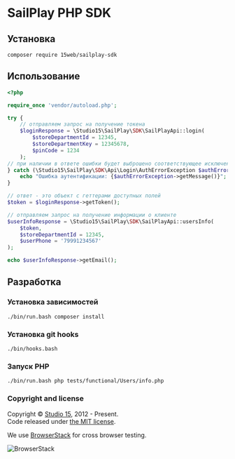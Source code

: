 # SailPlay PHP SDK

## Установка
```shell
composer require 15web/sailplay-sdk
```

## Использование
```php
<?php

require_once 'vendor/autoload.php';

try {
    // отправляем запрос на получение токена
    $loginResponse = \Studio15\SailPlay\SDK\SailPlayApi::login(
        $storeDepartmentId = 12345,
        $storeDepartmentKey = 12345678,
        $pinCode = 1234
    );
// при наличии в ответе ошибки будет выброшено соответствующее исключение
} catch (\Studio15\SailPlay\SDK\Api\Login\AuthErrorException $authErrorException) {
    echo "Ошибка аутентификации: {$authErrorException->getMessage()}";
}

// ответ - это объект с геттерами доступных полей
$token = $loginResponse->getToken();

// отправляем запрос на получение информации о клиенте
$userInfoResponse = \Studio15\SailPlay\SDK\SailPlayApi::usersInfo(
    $token,
    $storeDepartmentId = 12345,
    $userPhone = '79991234567'
);

echo $userInfoResponse->getEmail();
```

## Разработка
### Установка зависимостей
```shell
./bin/run.bash composer install
```
### Установка git hooks
```shell
./bin/hooks.bash
```
### Запуск PHP
```shell
./bin/run.bash php tests/functional/Users/info.php
```

### Copyright and license

Copyright © [Studio 15](http://15web.ru), 2012 - Present.   
Code released under [the MIT license](https://opensource.org/licenses/MIT).

We use [BrowserStack](https://www.browserstack.com/) for cross browser testing.

![BrowserStack](http://15web.github.io/web-accessibility/images/browserstack_logo.png)